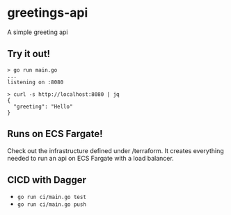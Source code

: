 # greetings-api

A simple greeting api

## Try it out!

```
> go run main.go
...
listening on :8080
```

```
> curl -s http://localhost:8080 | jq
{
  "greeting": "Hello"
}
```

## Runs on ECS Fargate!

Check out the infrastructure defined under /terraform. It creates everything needed to run
an api on ECS Fargate with a load balancer.

## CICD with Dagger

- `go run ci/main.go test`
- `go run ci/main.go push`
